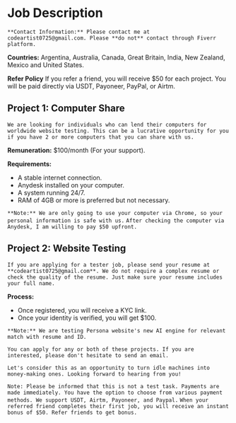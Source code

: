 # Job Description

```**Contact Information:** Please contact me at codeartist0725@gmail.com. Please **do not** contact through Fiverr platform. ```

**Countries:**
Argentina, Australia, Canada, Great Britain, India, New Zealand, Mexico and United States.

**Refer Policy**
If you refer a friend, you will receive $50 for each project. You will be paid directly via USDT, Payoneer, PayPal, or Airtm.

## Project 1: Computer Share 

```We are looking for individuals who can lend their computers for worldwide website testing. This can be a lucrative opportunity for you if you have 2 or more computers that you can share with us. ```

**Remuneration:** $100/month (For your support).

**Requirements:**

- A stable internet connection.
- Anydesk installed on your computer.
- A system running 24/7.
- RAM of 4GB or more is preferred but not necessary.

```**Note:** We are only going to use your computer via Chrome, so your personal information is safe with us.```
```After checking the computer via Anydesk, I am willing to pay $50 upfront.```

## Project 2: Website Testing 

```If you are applying for a tester job, please send your resume at **codeartist0725@gmail.com**. We do not require a complex resume or check the quality of the resume. Just make sure your resume includes your full name. ```

**Process:**

- Once registered, you will receive a KYC link.
- Once your identity is verified, you will get $100. 

```**Note:** We are testing Persona website's new AI engine for relevant match with resume and ID.```

```You can apply for any or both of these projects. If you are interested, please don't hesitate to send an email.```

```Let's consider this as an opportunity to turn idle machines into money-making ones. Looking forward to hearing from you!```

```Note: Please be informed that this is not a test task. Payments are made immediately. You have the option to choose from various payment methods. We support USDT, Airtm, Payoneer, and Paypal.```
```When your referred friend completes their first job, you will receive an instant bonus of $50. Refer friends to get bonus.```


